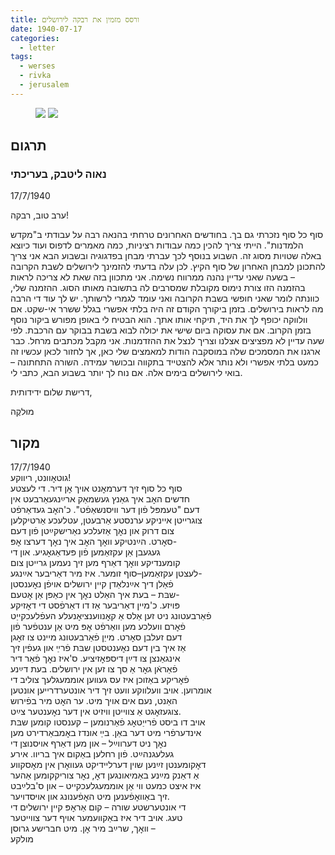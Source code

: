 ```yaml
---
title: ורסס מזמין את רבקה לירושלים
date: 1940-07-17
categories:
  - letter
tags:
  - werses
  - rivka
  - jerusalem
---
```



<figure class="half">
    <a  href="/pupko-papers/assets/images/1940-07-17-werses-p1.jpg">
    <img src="/pupko-papers/assets/images/1940-07-17-werses-p1.jpg"></a>
    <a  href="/pupko-papers/assets/images/1940-07-17-werses-p2.jpg">
    <img src="/pupko-papers/assets/images/1940-07-17-werses-p2.jpg"></a>
</figure>

## תרגום
### נאוה ליטבק, בעריכתי

17/7/1940

ערב טוב, רבקה!

סוף כל סוף נזכרתי גם בך. בחודשים האחרונים טרחתי בהנאה רבה על עבודתי ב"מקדש
הלמדנות". הייתי צריך להכין כמה עבודות רציניות, כמה מאמרים לדפוס ועוד כיוצא באלה שטויות
מסוג זה. השבוע בנוסף לכך עברתי מבחן בפדגוגיה ובשבוע הבא אני צריך להתכונן למבחן האחרון
של סוף הקיץ. לכן עלה בדעתי להזמינך לירושלים לשבת הקרובה – בשעה שאני עדיין נהנה
ממרווח נשימה. אני מתכוון בזה שאת לא צריכה לראות בהזמנה הזו צורת נימוס מקובלת שמסרבים
לה בתשובה מאותו הסוג. ההזמנה שלי, כוונתה לומר שאני חופשי בשבת הקרובה ואני עומד לגמרי
לרשותך. יש לך עוד די הרבה מה לראות בירושלים. בזמן ביקורך הקודם זה היה בלתי אפשרי בגלל
ששרר אי-שקט. אם וולווקה יכופף לך את היד, תיקחי אותו אתך. הוא הבטיח לי
באופן מפורש ביקור נוסף בזמן הקרוב.
אם את עסוקה ביום שישי את יכולה לבוא בשבת בבוקר עם הרכבת. לפי שעה עדיין לא מפציצים
אצלנו וצריך לנצל את ההזדמנות.
אני מקבל מכתבים מרחל. כבר ארגנו את המסמכים שלה במוסקבה הודות למאמצים שלי כאן, אך
לחזור לכאן עכשיו זה כמעט בלתי אפשרי ולא נותר אלא להצטייד בתקווה ובכושר עמידה.
השורה התחתונה – בואי לירושלים בימים אלה. אם נוח לך יותר בשבוע הבא, כתבי לי.

דרישת שלום ידידותית,

מוּלקֶה

## מקור

17/7/1940  
גוטאׇוונט, ריווקע!  
סוף כל סוף זיך דערמאׇנט אויך אׇן דיר. די לעצטע  
חדשים האׇב איך גאַנץ געשמאַק ארײַנגעאַרבעט אין  
דעם "טעמפּל פֿון דער וויסנשאַפֿט". כ'האׇב געדאַרפֿט  
צוגרייטן אייניקע ערנסטע אַרבעטן, עטלעכע אַרטיקלען  
צום דרוק און נאׇך אַזעלכע נאַרישקײַטן פֿון דעם  
סאׇרט. הײַנטיקע וואׇך האׇב איך נאׇך דערצו אׇפּ-  
געגעבן אַן עקזאַמען פֿון פּעדאַגאׇגיע. און די  
קומענדיקע וואׇך דאַרף מען זיך נעמען גרייטן צום  
לעצטן עקזאַמען–סוף זומער. איז מיר דאַריבער אײַנגע-  
פֿאַלן דיך אײַנלאַדן קיין ירושלים אויפֿן נאׇענסטן  
שבּת – בעת איך האַלט נאׇך אין כאַפּן אַן אׇטעם-  
פּויזע. כ'מיין דאַריבער אַז דו דאַרפֿסט די דאׇזיקע  
פֿאַרבעטונג ניט זען אַלס אַ קאׇנווענציאׇנעלע העפֿלעכקייַט  
פֿאׇרם וועלכע מען וואַרפֿט אׇפּ מיט אַן ענטפֿער פֿון  
דעם זעלבן סאׇרט. מייַן פֿאַרבעטונג מיינט צו זאׇגן  
אַז איך בין דעם נאׇענטסטן שבּת פֿרײַ און געפֿין זיך  
אינגאַנצן צו דײַן דיספּאׇזיציע. ס'איז נאׇך פֿאַר דיר  
פֿאַראֿן גאׇר אַ סך צו זען אין ירושלים. בעת דײַנע  
פֿאׇריקע באַזוכן איז עס געווען אוממעגלעך צוליב די  
אומרוען. אויב וועלווקע וועט זיך דיר אונטערדרייען אונטען  
האַנט, נעם אים אויך מיט. ער האׇט מיר בפֿירוש  
צוגעזאׇגט אַ צווייטן וויזיט אין דער נאׇענטער צײַט.  
אויב דו ביסט פֿרייַטאׇג פֿאַרנומען – קענסטו קומען שבּת  
אינדערפֿרי מיט דער באַן. בײַ אונדז באׇמבאַרדירט מען  
נאׇך ניט דערווײַל – און מען דאַרף אויסנוצן די  
געלעגנהײַט. פֿון רחלען באַקום איך בריוו. אירע  
דאׇקומענטן זײַנען שוין דערליידיקט געוואׇרן אין מאׇסקווע  
אַ דאַנק מײַנע באַמיאונגען דאׇ, נאׇר צוריקקומען אַהער  
איז איצט כמעט ווי אַן אוממעגלעכקייט – און ס'בלײַבט  
זיך באַוואׇפֿענען מיט האׇפֿענונג און אויסדויער.  
די אונטערשטע שורה – קום אַראׇפּ קיין ירושלים די  
טעג. אויב דיר איז באַקוועמער אויף דער צווייטער  
וואׇך, שרײַב מיר אׇן. מיט חברישע גרוסן –  
מולקע  
